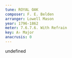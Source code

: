 ```yaml
---
tune: ROYAL OAK
composer: F. E. Belden
arranger: Lowell Mason
year: 1796-1862
meter: 7.6.7.6. With Refrain
key: A♭ Major
anacrusis: 0
---
```

undefined